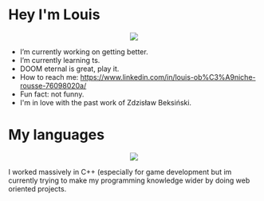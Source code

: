 #
# Hey I'm Louis
<p align="center">
  <img src="https://github-readme-stats.vercel.app/api?username=MrOrnithorynque&title_color=fff&icon_color=f9f9f9&text_color=9f9f9f&bg_color=151515">
</p>

-  I’m currently working on getting better.
-  I’m currently learning ts.
-  DOOM eternal is great, play it.
-  How to reach me: https://www.linkedin.com/in/louis-ob%C3%A9niche-rousse-76098020a/
-  Fun fact: not funny.
-  I'm in love with the past work of Zdzisław Beksiński.
#
# My languages

<p align="center">
  <img src="https://github-readme-stats.vercel.app/api/top-langs/?username=MrOrnithorynque&layout=compact&title_color=fff&icon_color=f9f9f9&text_color=9f9f9f&bg_color=151515">
</p>

I worked massively in C++ (especially for game development but im currently trying to make my programming knowledge wider by doing web oriented projects.
